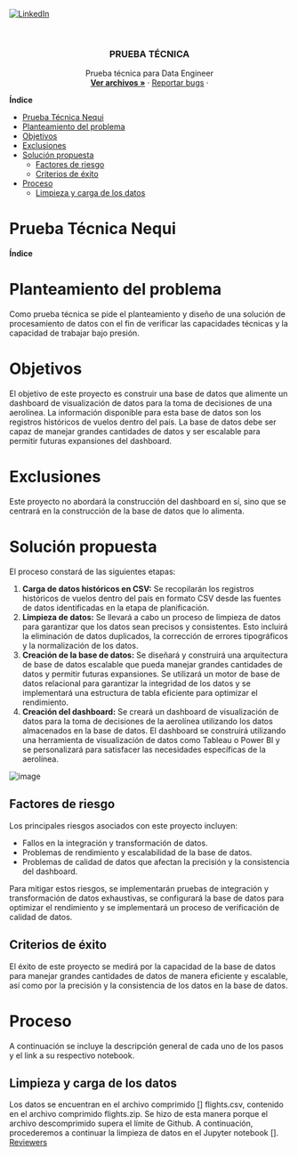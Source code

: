 
[![LinkedIn][linkedin-shield]][linkedin-url]


<!-- PROJECT LOGO -->
<br />
<div align="center">
<h3 align="center">PRUEBA TÉCNICA</h3>

  <p align="center">
    Prueba técnica para Data Engineer
    <br />
    <a href="https://github.com/ajaramillor/PruebaTecnica"><strong>Ver archivos »</strong></a>
    ·
    <a href="https://github.com/ajaramillor/PruebaTecnica/issues">Reportar bugs</a>
    ·
  </p>
</div>

**Índice**
- [Prueba Técnica Nequi](#prueba-técnica-nequi)
- [Planteamiento del problema](#planteamiento-del-problema)
- [Objetivos](#objetivos)
- [Exclusiones](#exclusiones)
- [Solución propuesta](#solución-propuesta)
  - [Factores de riesgo](#factores-de-riesgo)
  - [Criterios de éxito](#criterios-de-éxito)
- [Proceso](#proceso)
  - [Limpieza y carga de los datos](#limpieza-y-carga-de-los-datos)


# Prueba Técnica Nequi

**Índice**

# Planteamiento del problema

Como prueba técnica se pide el planteamiento y diseño de una solución de procesamiento de datos con el fin de verificar las capacidades técnicas y la capacidad de trabajar bajo presión.

# Objetivos

El objetivo de este proyecto es construir una base de datos que alimente un dashboard de visualización de datos para la toma de decisiones de una aerolínea. La información disponible para esta base de datos son los registros históricos de vuelos dentro del país. La base de datos debe ser capaz de manejar grandes cantidades de datos y ser escalable para permitir futuras expansiones del dashboard.

# Exclusiones

Este proyecto no abordará la construcción del dashboard en sí, sino que se centrará en la construcción de la base de datos que lo alimenta.

# Solución propuesta

El proceso constará de las siguientes etapas:

1. **Carga de datos históricos en CSV:** Se recopilarán los registros históricos de vuelos dentro del país en formato CSV desde las fuentes de datos identificadas en la etapa de planificación.
2. **Limpieza de datos:** Se llevará a cabo un proceso de limpieza de datos para garantizar que los datos sean precisos y consistentes. Esto incluirá la eliminación de datos duplicados, la corrección de errores tipográficos y la normalización de los datos.
3. **Creación de la base de datos:** Se diseñará y construirá una arquitectura de base de datos escalable que pueda manejar grandes cantidades de datos y permitir futuras expansiones. Se utilizará un motor de base de datos relacional para garantizar la integridad de los datos y se implementará una estructura de tabla eficiente para optimizar el rendimiento.
4. **Creación del dashboard:** Se creará un dashboard de visualización de datos para la toma de decisiones de la aerolínea utilizando los datos almacenados en la base de datos. El dashboard se construirá utilizando una herramienta de visualización de datos como Tableau o Power BI y se personalizará para satisfacer las necesidades específicas de la aerolínea.

![image](https://github.com/ajaramillor/PruebaTecnica/assets/98030147/ed98fd4b-8a19-4f04-93e0-98557788504c)

## Factores de riesgo

Los principales riesgos asociados con este proyecto incluyen:

- Fallos en la integración y transformación de datos.
- Problemas de rendimiento y escalabilidad de la base de datos.
- Problemas de calidad de datos que afectan la precisión y la consistencia del dashboard.

Para mitigar estos riesgos, se implementarán pruebas de integración y transformación de datos exhaustivas, se configurará la base de datos para optimizar el rendimiento y se implementará un proceso de verificación de calidad de datos.

## Criterios de éxito

El éxito de este proyecto se medirá por la capacidad de la base de datos para manejar grandes cantidades de datos de manera eficiente y escalable, así como por la precisión y la consistencia de los datos en la base de datos.

# Proceso

A continuación se incluye la descripción general de cada uno de los pasos y el link a su respectivo notebook.

## Limpieza y carga de los datos

Los datos se encuentran en el archivo comprimido [] flights.csv, contenido en el archivo comprimido flights.zip. Se hizo de esta manera porque el archivo descomprimido supera el límite de Github. A continuación, procederemos a continuar la limpieza de datos en el Jupyter notebook [].
[Reviewers](https://www.notion.so/96b7583df0ad4f9ead70daa8ef019b59)
<!-- MARKDOWN LINKS & IMAGES -->
<!-- https://www.markdownguide.org/basic-syntax/#reference-style-links -->
[contributors-shield]: https://img.shields.io/github/contributors/github_username/repo_name.svg?style=for-the-badge
[contributors-url]: https://github.com/ajaramillor/PruebaTecnica/graphs/contributors
[forks-shield]: https://img.shields.io/github/forks/github_username/repo_name.svg?style=for-the-badge
[forks-url]: https://github.com/ajaramillor/PruebaTecnica/network/members
[stars-shield]: https://img.shields.io/github/stars/github_username/repo_name.svg?style=for-the-badge
[stars-url]: https://github.com/ajaramillor/PruebaTecnica/stargazers
[issues-shield]: https://img.shields.io/github/issues/github_username/repo_name.svg?style=for-the-badge
[issues-url]: https://github.com/ajaramillor/PruebaTecnica/issues
[license-shield]: https://img.shields.io/github/license/github_username/repo_name.svg?style=for-the-badge
[license-url]: https://github.com/ajaramillor/PruebaTecnica/blob/master/LICENSE.txt
[linkedin-shield]: https://img.shields.io/badge/-LinkedIn-black.svg?style=for-the-badge&logo=linkedin&colorB=555
[linkedin-url]: https://www.linkedin.com/in/alejandro-jaramillo-rivas/
[product-screenshot]: images/screenshot.png
[Next.js]: https://img.shields.io/badge/next.js-000000?style=for-the-badge&logo=nextdotjs&logoColor=white
[Next-url]: https://nextjs.org/
[React.js]: https://img.shields.io/badge/React-20232A?style=for-the-badge&logo=react&logoColor=61DAFB
[React-url]: https://reactjs.org/
[Vue.js]: https://img.shields.io/badge/Vue.js-35495E?style=for-the-badge&logo=vuedotjs&logoColor=4FC08D
[Vue-url]: https://vuejs.org/
[Angular.io]: https://img.shields.io/badge/Angular-DD0031?style=for-the-badge&logo=angular&logoColor=white
[Angular-url]: https://angular.io/
[Svelte.dev]: https://img.shields.io/badge/Svelte-4A4A55?style=for-the-badge&logo=svelte&logoColor=FF3E00
[Svelte-url]: https://svelte.dev/
[Laravel.com]: https://img.shields.io/badge/Laravel-FF2D20?style=for-the-badge&logo=laravel&logoColor=white
[Laravel-url]: https://laravel.com
[Bootstrap.com]: https://img.shields.io/badge/Bootstrap-563D7C?style=for-the-badge&logo=bootstrap&logoColor=white
[Bootstrap-url]: https://getbootstrap.com
[JQuery.com]: https://img.shields.io/badge/jQuery-0769AD?style=for-the-badge&logo=jquery&logoColor=white
[JQuery-url]: https://jquery.com 
